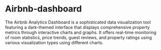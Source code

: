 # Airbnb-dashboard
The Airbnb Analytics Dashboard is a sophisticated data visualization tool featuring a dark-themed interface that displays comprehensive property metrics through interactive charts and graphs. It offers real-time monitoring of room statistics, price trends, guest reviews, and property ratings using various visualization types using different charts.
